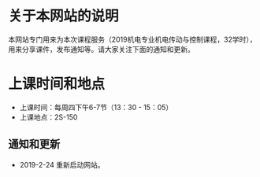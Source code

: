 # 关于本网站的说明

本网站专门用来为本次课程服务（2019机电专业机电传动与控制课程，32学时），用来分享课件，发布通知等。请大家关注下面的通知和更新。

# 上课时间和地点

- 上课时间：每周四下午6-7节（13：30 - 15：05）
- 上课地点：2S-150


## 通知和更新

- 2019-2-24 重新启动网站。
